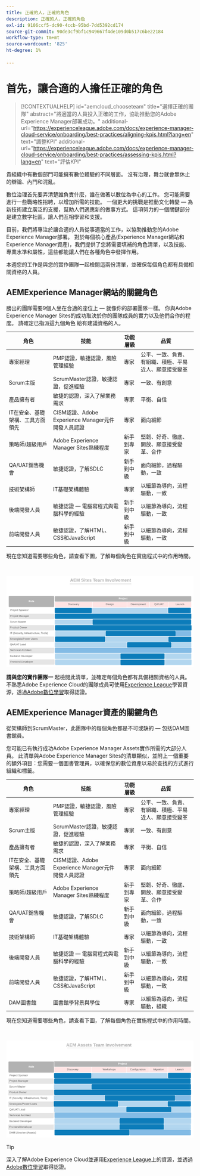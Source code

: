 ```yaml
---
title: 正確的人，正確的角色
description: 正確的人，正確的角色
exl-id: 9106ccf5-dc90-4ccb-95bd-7dd5392cd174
source-git-commit: 90de3cf9bf1c949667f4de109d0b517c6be22184
workflow-type: tm+mt
source-wordcount: '825'
ht-degree: 1%

---
```


# **首先，讓合適的人擔任正確的角色**

>[!CONTEXTUALHELP]
>id="aemcloud_chooseteam"
>title="選擇正確的團隊"
>abstract="將適當的人員投入正確的工作，協助推動您的Adobe Experience Manager部署成功。"
>additional-url="https://experienceleague.adobe.com/docs/experience-manager-cloud-service/onboarding/best-practices/aligning-kpis.html?lang=en" text="調整KPI"
>additional-url="https://experienceleague.adobe.com/docs/experience-manager-cloud-service/onboarding/best-practices/assessing-kpis.html?lang=en" text="評估KPI"

貴組織中有數個部門可能擁有數位體驗的不同層面。 沒有治理，舞台就會無休止的辯論、內鬥和混亂。

數位治理首先要弄清楚誰負責什麼，誰在做著以數位為中心的工作。 您可能需要進行一些戰略性招聘，以增加所需的技能。 一個更大的挑戰是推動文化轉變 — 為新技術建立廣泛的支援，幫助人們適應新的做事方式。 這項努力的一個關鍵部分是建立數字社區，讓人們互相學習和支援。

目前，我們將專注於讓合適的人員從事適當的工作，以協助推動您的Adobe Experience Manager部署。 對於每個核心產品(Experience Manager網站和Experience Manager資產)，我們提供了您將需要填補的角色清單，以及技能、專業水準和屬性，這些都能讓人們在各種角色中發揮作用。

本週您的工作是與您的實作團隊一起檢閱這兩份清單，並確保每個角色都有具備相關資格的人員。

## **AEMExperience Manager網站的關鍵角色**

勝出的團隊需要9個人坐在合適的座位上 — 就像你的部署團隊一樣。 你與Adobe Experience Manager Sites的成功取決於你的團隊成員的實力以及他們合作的程度。 請確定已指派這九個角色
給有建議資格的人。

| 角色 | 技能 | 功能層級 | 品質 |
|--- |--- |--- |--- |
| 專案經理 | PMP認證，敏捷認證，風險管理經驗 | 專家 | 公平、一致、負責、有組織、積極、平易近人、願意接受變革 |
| Scrum主版 | ScrumMaster認證，敏捷認證，促進經驗 | 專家 | 一致、有創意 |
| 產品擁有者 | 敏捷的認證，深入了解業務需求 | 專家 | 平衡、自信 |
| IT在安全、基礎架構、工具方面領先 | CISM認證、Adobe Experience Manager元件開發人員認證 | 專家 | 面向細節 |
| 策略師/超級用戶 | Adobe Experience Manager Sites熟練程度 | 新手到專家 | 堅韌、好奇、徹底、開放、願意接受變革、合作 |
| QA/UAT銷售機會 | 敏捷認證，了解SDLC | 新手到中級 | 面向細節，過程驅動，一致 |
| 技術架構師 | IT基礎架構體驗 | 專家 | 以細節為導向，流程驅動，一致 |
| 後端開發人員 | 敏捷認證 — 電腦寫程式與電腦科學的經驗 | 新手到中級 | 以細節為導向，流程驅動，一致 |
| 前端開發人員 | 敏捷認證，了解HTML、CSS和JavaScript | 新手到中級 | 以細節為導向，流程驅動，一致 |

現在您知道需要哪些角色，請查看下圖，了解每個角色在實施程式中的作用時間。

<br>

![](assets/team_involvement.png)

**請與您的實作團隊一** 起檢閱此清單，並確定每個角色都有具備相關資格的人員。不熟悉Adobe Experience Cloud的團隊成員可使用[Experience League](https://experienceleague.adobe.com/#recommended/solutions/experience-manager)學習資源，透過[Adobe數位學習](https://learning.adobe.com/certification.html)取得認證。

## **AEMExperience Manager資產的關鍵角色**

從架構師到ScrumMaster，此團隊中的每個角色都是不可或缺的 — 包括DAM圖書館員。

您可能已有執行成功Adobe Experience Manager Assets實作所需的大部分人員。 此清單與Adobe Experience Manager Sites的清單類似，並附上一個重要的額外項目：您需要一個圖書管理員，以確保您的數位資產以易於查找的方式進行組織和標籤。

| 角色 | 技能 | 功能層級 | 品質 |
|--- |--- |--- |--- |
| 專案經理 | PMP認證，敏捷認證，風險管理經驗 | 專家 | 公平、一致、負責、有組織、積極、平易近人、願意接受變革 |
| Scrum主版 | ScrumMaster認證，敏捷認證，促進經驗 | 專家 | 一致、有創意 |
| 產品擁有者 | 敏捷的認證，深入了解業務需求 | 專家 | 平衡、自信 |
| IT在安全、基礎架構、工具方面領先 | CISM認證、Adobe Experience Manager元件開發人員認證 | 專家 | 面向細節 |
| 策略師/超級用戶 | Adobe Experience Manager Sites熟練程度 | 新手到專家 | 堅韌、好奇、徹底、開放、願意接受變革、合作 |
| QA/UAT銷售機會 | 敏捷認證，了解SDLC | 新手到中級 | 面向細節，過程驅動，一致 |
| 技術架構師 | IT基礎架構體驗 | 專家 | 以細節為導向，流程驅動，一致 |
| 後端開發人員 | 敏捷認證 — 電腦寫程式與電腦科學的經驗 | 新手到中級 | 以細節為導向，流程驅動，一致 |
| 前端開發人員 | 敏捷認證，了解HTML、CSS和JavaScript | 新手到中級 | 以細節為導向，流程驅動，一致 |
| DAM圖書館 | 圖書館學背景與學位 | 專家 | 以細節為導向，流程驅動，組織 |

現在您知道需要哪些角色，請查看下圖，了解每個角色在實施程式中的作用時間。

<br>

![](assets/team_involvement2.png)

>[!TIP]
>
> 深入了解Adobe Experience Cloud並運用[Experience League](https://experienceleague.adobe.com/#recommended/solutions/experience-manager)上的資源，並透過[Adobe數位學習](https://learning.adobe.com/certification.html)取得認證。
